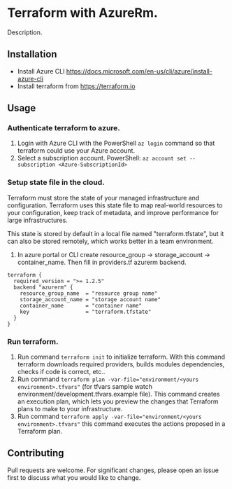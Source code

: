 # Terraform with AzureRm.

Description.

## Installation

* Install Azure CLI https://docs.microsoft.com/en-us/cli/azure/install-azure-cli
* Install terraform from https://terraform.io

## Usage

### Authenticate terraform to azure.
1) Login with Azure CLI with the PowerShell `az login` command so that terraform could use your Azure account.
2) Select a subscription account. PowerShell: `az account set --subscription <Azure-SubscriptionId>`

### Setup state file in the cloud.
Terraform must store the state of your managed infrastructure and configuration. Terraform uses this state file to map real-world resources to your configuration, keep track of metadata, and improve performance for large infrastructures.

This state is stored by default in a local file named "terraform.tfstate", but it can also be stored remotely, which works better in a team environment.

 1) In azure portal or CLI create resource_group -> storage_account -> container_name. Then fill in providers.tf azurerm backend.
```HCL
terraform {
  required_version = ">= 1.2.5"
  backend "azurerm" {
    resource_group_name  = "resource group name"
    storage_account_name = "storage account name"
    container_name       = "container name"
    key                  = "terraform.tfstate"
  }
}
```
### Run terraform.
1) Run command `terraform init` to initialize terraform. With this command terraform downloads required providers, builds modules dependencies, checks if code is correct, etc..
2) Run command `terraform plan -var-file="environment/<yours environment>.tfvars"` (for tfvars sample watch environment/development.tfvars.example file). This command creates an execution plan, which lets you preview the changes that Terraform plans to make to your infrastructure.
3) Run command `terraform apply -var-file="environment/<yours environment>.tfvars"` this command executes the actions proposed in a Terraform plan.

## Contributing
Pull requests are welcome. For significant changes, please open an issue first to discuss what you would like to change.